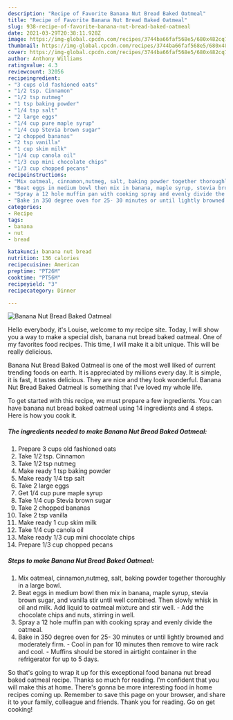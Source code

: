 ```yaml
---
description: "Recipe of Favorite Banana Nut Bread Baked Oatmeal"
title: "Recipe of Favorite Banana Nut Bread Baked Oatmeal"
slug: 938-recipe-of-favorite-banana-nut-bread-baked-oatmeal
date: 2021-03-29T20:38:11.928Z
image: https://img-global.cpcdn.com/recipes/3744ba66faf568e5/680x482cq70/banana-nut-bread-baked-oatmeal-recipe-main-photo.jpg
thumbnail: https://img-global.cpcdn.com/recipes/3744ba66faf568e5/680x482cq70/banana-nut-bread-baked-oatmeal-recipe-main-photo.jpg
cover: https://img-global.cpcdn.com/recipes/3744ba66faf568e5/680x482cq70/banana-nut-bread-baked-oatmeal-recipe-main-photo.jpg
author: Anthony Williams
ratingvalue: 4.3
reviewcount: 32056
recipeingredient:
- "3 cups old fashioned oats"
- "1/2 tsp. Cinnamon"
- "1/2 tsp nutmeg"
- "1 tsp baking powder"
- "1/4 tsp salt"
- "2 large eggs"
- "1/4 cup pure maple syrup"
- "1/4 cup Stevia brown sugar"
- "2 chopped bananas"
- "2 tsp vanilla"
- "1 cup skim milk"
- "1/4 cup canola oil"
- "1/3 cup mini chocolate chips"
- "1/3 cup chopped pecans"
recipeinstructions:
- "Mix oatmeal, cinnamon,nutmeg, salt, baking powder together thoroughly in a large bowl."
- "Beat eggs in medium bowl then mix in banana, maple syrup, stevia brown sugar, and vanilla stir until well combined. Then slowly whisk in oil and milk. Add liquid to oatmeal mixture and stir well. Add the chocolate chips and nuts, stirring in well."
- "Spray a 12 hole muffin pan with cooking spray and evenly divide the oatmeal."
- "Bake in 350 degree oven for 25- 30 minutes or until lightly browned and moderately firm. Cool in pan for 10 minutes then remove to wire rack and cool. Muffins should be stored in airtight container in the refrigerator for up to 5 days."
categories:
- Recipe
tags:
- banana
- nut
- bread

katakunci: banana nut bread 
nutrition: 136 calories
recipecuisine: American
preptime: "PT26M"
cooktime: "PT56M"
recipeyield: "3"
recipecategory: Dinner

---
```



![Banana Nut Bread Baked Oatmeal](https://img-global.cpcdn.com/recipes/3744ba66faf568e5/680x482cq70/banana-nut-bread-baked-oatmeal-recipe-main-photo.jpg)

Hello everybody, it's Louise, welcome to my recipe site. Today, I will show you a way to make a special dish, banana nut bread baked oatmeal. One of my favorites food recipes. This time, I will make it a bit unique. This will be really delicious.



Banana Nut Bread Baked Oatmeal is one of the most well liked of current trending foods on earth. It is appreciated by millions every day. It is simple, it is fast, it tastes delicious. They are nice and they look wonderful. Banana Nut Bread Baked Oatmeal is something that I've loved my whole life.


To get started with this recipe, we must prepare a few ingredients. You can have banana nut bread baked oatmeal using 14 ingredients and 4 steps. Here is how you cook it.

<!--inarticleads1-->

##### The ingredients needed to make Banana Nut Bread Baked Oatmeal:

1. Prepare 3 cups old fashioned oats
1. Take 1/2 tsp. Cinnamon
1. Take 1/2 tsp nutmeg
1. Make ready 1 tsp baking powder
1. Make ready 1/4 tsp salt
1. Take 2 large eggs
1. Get 1/4 cup pure maple syrup
1. Take 1/4 cup Stevia brown sugar
1. Take 2 chopped bananas
1. Take 2 tsp vanilla
1. Make ready 1 cup skim milk
1. Take 1/4 cup canola oil
1. Make ready 1/3 cup mini chocolate chips
1. Prepare 1/3 cup chopped pecans




<!--inarticleads2-->

##### Steps to make Banana Nut Bread Baked Oatmeal:

1. Mix oatmeal, cinnamon,nutmeg, salt, baking powder together thoroughly in a large bowl.
1. Beat eggs in medium bowl then mix in banana, maple syrup, stevia brown sugar, and vanilla stir until well combined. Then slowly whisk in oil and milk. Add liquid to oatmeal mixture and stir well. - Add the chocolate chips and nuts, stirring in well.
1. Spray a 12 hole muffin pan with cooking spray and evenly divide the oatmeal.
1. Bake in 350 degree oven for 25- 30 minutes or until lightly browned and moderately firm. - Cool in pan for 10 minutes then remove to wire rack and cool. - Muffins should be stored in airtight container in the refrigerator for up to 5 days.




So that's going to wrap it up for this exceptional food banana nut bread baked oatmeal recipe. Thanks so much for reading. I'm confident that you will make this at home. There's gonna be more interesting food in home recipes coming up. Remember to save this page on your browser, and share it to your family, colleague and friends. Thank you for reading. Go on get cooking!
